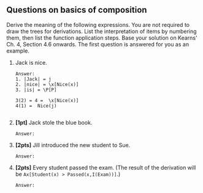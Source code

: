 Questions on basics of composition 
----------------------------------

Derive the meaning of the following expressions. You are not required to draw
the trees for derivations. List the interpretation of items by numbering them,
then list the function application steps. Base your solution on Kearns' Ch. 4,
Section 4.6 onwards. The first question is answered for you as an example.

1. Jack is nice. 
    ```
    Answer:
    1. |Jack| = j
    2. |nice| = \x[Nice(x)]
    3. |is| = \P[P]

    3(2) = 4 =  \x[Nice(x)]    
    4(1) =  Nice(j)
    

    ```
1. **[1pt]** Jack stole the blue book.    
    ```
    Answer:

    ```
1. **[2pts]** Jill introduced the new student to Sue.
    ```
    Answer:

    ```
1. **[2pts]** Every student passed the exam. (The result of the derivation will
   be `Ax[Student(x) > Passed(x,I(Exam))]`.) 
    ```
    Answer:

    ```
